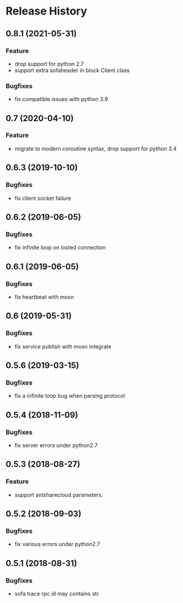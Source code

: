 # Release History
## 0.8.1 (2021-05-31)
### Feature
 - drop support for python 2.7
 - support extra sofaheader in block Client class
### Bugfixes
 - fix compatible issues with python 3.9

## 0.7 (2020-04-10)
### Feature
 - migrate to modern coroutine syntax, drop support for python 3.4

## 0.6.3 (2019-10-10)
### Bugfixes
 - fix client socket failure

## 0.6.2 (2019-06-05)
### Bugfixes
 - fix infinite loop on losted connection

## 0.6.1 (2019-06-05)
### Bugfixes
 - fix heartbeat with mosn

## 0.6 (2019-05-31)
### Bugfixes
 - fix service publish with mosn integrate

## 0.5.6 (2019-03-15)
### Bugfixes
 - fix a infinite loop bug when parsing protocol

## 0.5.4 (2018-11-09)
### Bugfixes
 - fix server errors under python2.7

## 0.5.3 (2018-08-27)
### Feature
 - support antsharecloud parameters.

## 0.5.2 (2018-09-03)
### Bugfixes
 - fix various errors under python2.7

## 0.5.1 (2018-08-31)
### Bugfixes
 - sofa trace rpc id may contains str.

